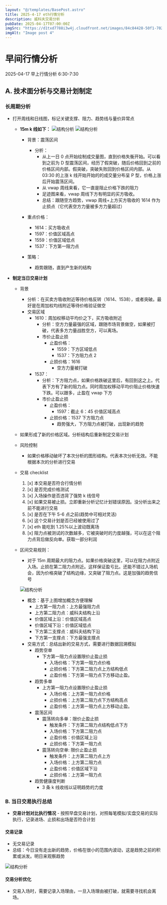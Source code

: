 ```yaml
---
layout: "@/templates/BasePost.astro"
title: 2025-4-17 eth行情分析
description: 威科夫交易分析
pubDate: 2025-04-17T07:00:00Z
imgSrc: "https://d1txd7788i3w4j.cloudfront.net/images/84c84428-50f1-7025-b778-548a97e9da87/2025-04-16/1744845870674-eth-15m.jpg"
imgAlt: "Image post 4"
---
```


# 早间行情分析

2025-04-17 早上行情分析 6:30-7:30

## A. 技术面分析与交易计划制定

### 长周期分析

- 打开周线和日线图，标记关键支撑、阻力、趋势线与量价异常点

  - **15m k 线如下：**
    ![结构分析](https://d1txd7788i3w4j.cloudfront.net/images/84c84428-50f1-7025-b778-548a97e9da87/2025-04-16/1744845870674-eth-15m.jpg)
    ![结构分析](https://d1txd7788i3w4j.cloudfront.net/images/84c84428-50f1-7025-b778-548a97e9da87/2025-04-16/1744845870647-tradinglite-3m.jpg)

    - 背景：震荡区间
      - 分析：
        - 从上一日 0 点开始绘制成交量图，直到价格失衡开始。可以看到之前为 D 型震荡区间，经历了假突破，随后价格回到之前的价格区间内部。假突破，突破失败回到价格区间内部。从 03:30 的上涨 k 线开始开始的的成交量分布呈 P 型，价格上涨后开始震荡区间。
        - 从 vwap 周线来看，它一直是阻止价格下跌的阻力
        - 足迹图来看，vwap 周线下方有明显的买方吸收。
        - 总结：跟随空方趋势，vwap 周线+上方买方吸收的 1614 作为止损点（它代表空方力量被多方力量超过）
    - 重点价格：

      - 1614：买方吸收点
      - 1597：价值区域高点
      - 1559：价值区域低点
      - 1537：下方第一阻力点

    - 策略：
      - 趋势跟随，直到产生新的结构

- **制定当日交易计划**

  - 背景
    - 分析：在买卖方吸收附近等待价格反转（1614、1538），或者突破。最好是在周加权均线附近等待价格验证做空
    - 交易区域
      - 1610：周加权移动平均价之下，买方吸收附近
        - 分析：空方力量最强的区域，跟随市场背景做空，如果被打破，代表多方力量战胜空方，可以离场。
        - 市价止盈止损
          - 止盈价格：
            - 1559：下方区域低点
            - 1537：下方阻力点 2
          - 止损价格：1616
            - 空方力量被打破
      - 1537：
        - 分析：下方阻力点，如果价格跌破这里后，有回到这之上。代表下方有了新的阻力点。同时周加权移动平均价阻止价格快速下跌。可以跟多，止盈在 vwap 下方
        - 市价止盈止损
          - 止盈价格：
            - 1597：截止 6：45 价值区域高点
          - 止损价格：1537 下方阻力点
            - 趋势强大，下方阻力点被打破，出现新的趋势
  - 如果形成了新的价格区域。分析结构后重新制定交易计划

  - 风险控制
    - 如果价格移动破坏了本次分析的图形结构。代表本次分析无效。不能根据本次的分析进行交易
  - 交易 checklist

    1. [x] 本交易是否符合行情分析
    2. [x] 是否完成价格测试
    3. [x] 入场操作是否违背了强势 k 线信号
    4. [x] 如果交易被止损。立即重新分析记忆计划错误原因。没分析出来之前不能进行交易
    5. [x] 是否在下午 5-6 点之前(趋势中可相对灵活)
    6. [x] 这个交易计划是否已经被使用过了
    7. [x] eth 能吃到 1.25%以上波动既离场
    8. [x] 阻力点被测试的次数越多，它被突破时的力度越强，可以在这个阻力点背后做反向单。获取一部分利润

  - 区间交易规则：

    - 对于 15m 周期最大的阻力点。如果价格突破这里，可以在阻力点附近入场。止损在第二阻力点附近。这样保证盈亏比。还能不错过入场机会，因为价格突破了结构边缘，又突破了阻力点。这是加强的趋势信号

    ![结构分析](https://d1txd7788i3w4j.cloudfront.net/images/84c84428-50f1-7025-b778-548a97e9da87/2025-03-28/1743167232237-tradingview15m.jpg)

    - 概念：基于上图增加概念方便理解
      - 上方第一阻力点：上方最强阻力点
      - 上方第二阻力点：威科夫结构上沿
      - 价值区域上沿：价值区域高点
      - 价值区域下沿：价值区域低点
      - 下方第二支撑点：威科夫结构下沿
      - 下方第一支撑点：下方最强支撑点
    - 交易方式：总结出新的交易方式，需要进行数据回溯模拟
      - 趋势空单
        - 下方第一阻力点设置限价止盈止损
          - 入场价格：下方第一阻力点价格
          - 止损价格：下方第二阻力点上方结构低点
          - 止盈价格：下方第一阻力点下方移动止盈。
      - 趋势多单
        - 上方第一阻力点设置限价止盈止损
          - 入场价格：上方第一阻力点价格
          - 止损价格：上方第二阻力点下方结构高点
          - 止盈价格：上方第一阻力点上方移动止盈。
      - 震荡区间
        - 震荡转向多单：限价止盈止损
          - 触发条件：下方第二阻力点结构低点下方
          - 入场价格：下方第二阻力点
          - 止盈价格：价值区域上沿
          - 止损价格：下方第一阻力点
        - 震荡转向空单: 限价止盈止损
          - 触发条件：上方第二阻力点上方
          - 入场价格：上方第二阻力点
          - 止盈价格：价值区域下沿
          - 止损价格：上方第一阻力点
      - 趋势健康度判断
        - 3 条 k 线收线以证明趋势的力度

### B. 当日交易执行总结

- **交易计划对比执行情况** - 按照早盘交易计划，对照每笔模拟/实盘交易的实际执行，记录进场、止损和出场是否符合计划

#### 交易记录
- 无交易记录
- 总结：今日没有走出新的趋势，价格在很小的范围内波动，这是趋势之前的积累或派发。明日来观察趋势

![结构分析](https://d1txd7788i3w4j.cloudfront.net/images/84c84428-50f1-7025-b778-548a97e9da87/2025-04-17/1744898177947-eth-15m-n.jpg)

#### 交易分析优化

- 交易入场时，需要记录入场理由，一旦入场理由被打破，就需要寻找机会离场。
